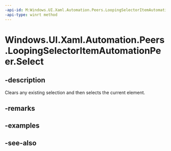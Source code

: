 ```yaml
---
-api-id: M:Windows.UI.Xaml.Automation.Peers.LoopingSelectorItemAutomationPeer.Select
-api-type: winrt method
---
```


<!-- Method syntax
public void Select()
-->

# Windows.UI.Xaml.Automation.Peers.LoopingSelectorItemAutomationPeer.Select

## -description
Clears any existing selection and then selects the current element.



## -remarks

## -examples

## -see-also
